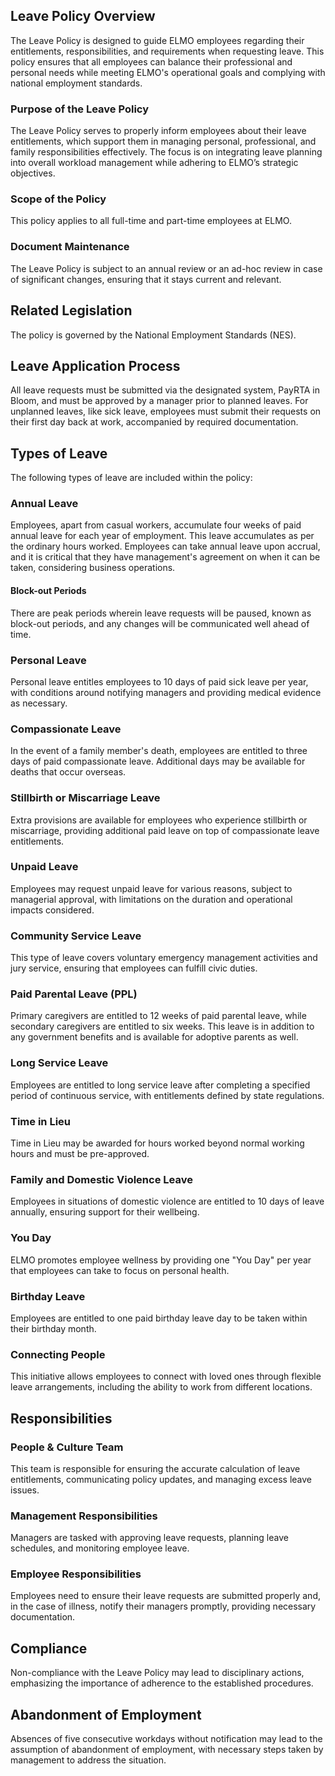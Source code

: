 ## Leave Policy Overview

The Leave Policy is designed to guide ELMO employees regarding their entitlements, responsibilities, and requirements when requesting leave. This policy ensures that all employees can balance their professional and personal needs while meeting ELMO's operational goals and complying with national employment standards.

### Purpose of the Leave Policy

The Leave Policy serves to properly inform employees about their leave entitlements, which support them in managing personal, professional, and family responsibilities effectively. The focus is on integrating leave planning into overall workload management while adhering to ELMO’s strategic objectives.

### Scope of the Policy

This policy applies to all full-time and part-time employees at ELMO.

### Document Maintenance

The Leave Policy is subject to an annual review or an ad-hoc review in case of significant changes, ensuring that it stays current and relevant.

## Related Legislation

The policy is governed by the National Employment Standards (NES).

## Leave Application Process

All leave requests must be submitted via the designated system, PayRTA in Bloom, and must be approved by a manager prior to planned leaves. For unplanned leaves, like sick leave, employees must submit their requests on their first day back at work, accompanied by required documentation.

## Types of Leave

The following types of leave are included within the policy:

### Annual Leave

Employees, apart from casual workers, accumulate four weeks of paid annual leave for each year of employment. This leave accumulates as per the ordinary hours worked. Employees can take annual leave upon accrual, and it is critical that they have management's agreement on when it can be taken, considering business operations.

#### Block-out Periods

There are peak periods wherein leave requests will be paused, known as block-out periods, and any changes will be communicated well ahead of time.

### Personal Leave

Personal leave entitles employees to 10 days of paid sick leave per year, with conditions around notifying managers and providing medical evidence as necessary. 

### Compassionate Leave

In the event of a family member's death, employees are entitled to three days of paid compassionate leave. Additional days may be available for deaths that occur overseas.

### Stillbirth or Miscarriage Leave

Extra provisions are available for employees who experience stillbirth or miscarriage, providing additional paid leave on top of compassionate leave entitlements.

### Unpaid Leave

Employees may request unpaid leave for various reasons, subject to managerial approval, with limitations on the duration and operational impacts considered.

### Community Service Leave

This type of leave covers voluntary emergency management activities and jury service, ensuring that employees can fulfill civic duties.

### Paid Parental Leave (PPL)

Primary caregivers are entitled to 12 weeks of paid parental leave, while secondary caregivers are entitled to six weeks. This leave is in addition to any government benefits and is available for adoptive parents as well.

### Long Service Leave

Employees are entitled to long service leave after completing a specified period of continuous service, with entitlements defined by state regulations.

### Time in Lieu

Time in Lieu may be awarded for hours worked beyond normal working hours and must be pre-approved.

### Family and Domestic Violence Leave

Employees in situations of domestic violence are entitled to 10 days of leave annually, ensuring support for their wellbeing.

### You Day

ELMO promotes employee wellness by providing one "You Day" per year that employees can take to focus on personal health.

### Birthday Leave

Employees are entitled to one paid birthday leave day to be taken within their birthday month.

### Connecting People

This initiative allows employees to connect with loved ones through flexible leave arrangements, including the ability to work from different locations.

## Responsibilities

### People & Culture Team

This team is responsible for ensuring the accurate calculation of leave entitlements, communicating policy updates, and managing excess leave issues.

### Management Responsibilities

Managers are tasked with approving leave requests, planning leave schedules, and monitoring employee leave.

### Employee Responsibilities

Employees need to ensure their leave requests are submitted properly and, in the case of illness, notify their managers promptly, providing necessary documentation.

## Compliance

Non-compliance with the Leave Policy may lead to disciplinary actions, emphasizing the importance of adherence to the established procedures.

## Abandonment of Employment

Absences of five consecutive workdays without notification may lead to the assumption of abandonment of employment, with necessary steps taken by management to address the situation.